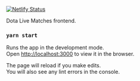 [![Netlify Status](https://api.netlify.com/api/v1/badges/3ef355e7-205f-4850-9abd-79a8ec64d24c/deploy-status)](https://app.netlify.com/sites/dotatv/deploys)

Dota Live Matches frontend.


### `yarn start`

Runs the app in the development mode.<br />
Open [http://localhost:3000](http://localhost:3000) to view it in the browser.

The page will reload if you make edits.<br />
You will also see any lint errors in the console.
